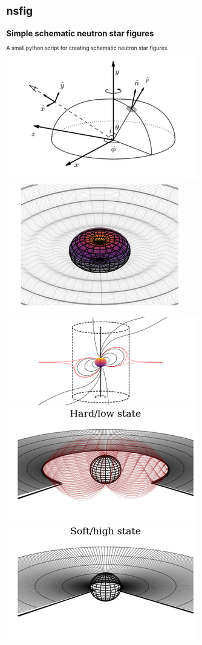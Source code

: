 # nsfig
Simple schematic neutron star figures
--------------------

A small python script for creating schematic neutron star figures.

![fig1](fig1.png?raw=true)
![fig2](fig2.png?raw=true)
![fig3](fig_pulsar.png?raw=true)
![fig4](fig_disk_hard2.png?raw=true)
![fig5](fig_disk_soft.png?raw=true)
